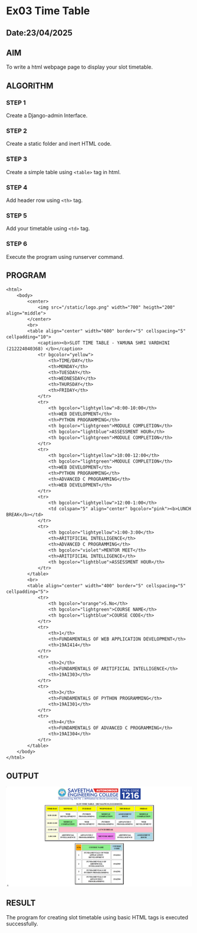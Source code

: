 # Ex03 Time Table
## Date:23/04/2025

## AIM
To write a html webpage page to display your slot timetable.

## ALGORITHM
### STEP 1
Create a Django-admin Interface.

### STEP 2
Create a static folder and inert HTML code.

### STEP 3
Create a simple table using ```<table>``` tag in html.

### STEP 4
Add header row using ```<th>``` tag.

### STEP 5
Add your timetable using ```<td>``` tag.

### STEP 6
Execute the program using runserver command.

## PROGRAM
~~~
<html>
    <body>
        <center>
            <img src="/static/logo.png" width="700" heigth="200" align="middle">
        </center>
        <br>
        <table align="center" width="600" border="5" cellspacing="5" cellpadding="10">
            <caption><b>SLOT TIME TABLE - YAMUNA SHRI VARDHINI (212224040368) </b></caption>
            <tr bgcolor="yellow">
                <th>TIME/DAY</th>
                <th>MONDAY</th>
                <th>TUESDAY</th>
                <th>WEDNESDAY</th>
                <th>THURSDAY</th>
                <th>FRIDAY</th>
            </tr>
            <tr>
                <th bgcolor="lightyellow">8:00-10:00</th>
                <th>WEB DEVELOPMENT</th>
                <th>PYTHON PROGRAMMING</th>
                <th bgcolor="lightgreen">MODULE COMPLETION</th>
                <th bgcolor="lightblue">ASSESSMENT HOUR</th>
                <th bgcolor="lightgreen">MODULE COMPLETION</th>
            </tr>
            <tr>
                <th bgcolor="lightyellow">10:00-12:00</th>
                <th bgcolor="lightgreen">MODULE COMPLETION</th>
                <th>WEB DEVELOPMENT</th>
                <th>PYTHON PROGRAMMING</th>
                <th>ADVANCED C PROGRAMMING</th>
                <th>WEB DEVELOPMENT</th>
            </tr>
            <tr>
                <th bgcolor="lightyellow">12:00-1:00</th>
                <td colspan="5" align="center" bgcolor="pink"><b>LUNCH BREAK</b></td>
            </tr>
            <tr>
                <th bgcolor="lightyellow">1:00-3:00</th>
                <th>ARITIFICIAL INTELLIGENCE</th>
                <th>ADVANCED C PROGRAMMING</th>
                <th bgcolor="violet">MENTOR MEET</th>
                <th>ARITIFICIAL INTELLIGENCE</th>
                <th bgcolor="lightblue">ASSESSMENT HOUR</th>
            </tr>
        </table>
        <br>
        <table align="center" width="400" border="5" cellspacing="5" cellpadding="5">
            <tr>
                <th bgcolor="orange">S.No</th> 
                <th bgcolor="lightgreen">COURSE NAME</th>
                <th bgcolor="lightblue">COURSE CODE</th>
            </tr>
            <tr>
                <th>1</th> 
                <th>FUNDAMENTALS OF WEB APPLICATION DEVELOPMENT</th>
                <th>19AI414</th>
            </tr>
            <tr>
                <th>2</th> 
                <th>FUNDAMENTALS OF ARITIFICIAL INTELLIGENCE</th>
                <th>19AI303</th>
            </tr>
            <tr>
                <th>3</th> 
                <th>FUNDAMENTALS OF PYTHON PROGRAMMING</th>
                <th>19AI301</th>
            </tr>
            <tr>
                <th>4</th> 
                <th>FUNDAMENTALS OF ADVANCED C PROGRAMMING</th>
                <th>19AI304</th>
            </tr>
        </table>
    </body>
</html>

~~~

## OUTPUT

![alt text](<Screenshot 2025-04-23 223848.png>)

## RESULT
The program for creating slot timetable using basic HTML tags is executed successfully.
